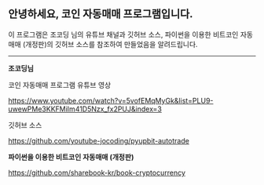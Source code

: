 ## 안녕하세요, 코인 자동매매 프로그램입니다.

이 프로그램은 조코딩 님의 유튜브 채널과 깃허브 소스,
파이썬을 이용한 비트코인 자동매매 (개정판)의 깃허브 소스를 참조하여
만들었음을 알려드립니다.

---
**조코딩님**

코인 자동매매 프로그램 유튜브 영상

<https://www.youtube.com/watch?v=5vofEMqMyGk&list=PLU9-uwewPMe3KKFMiIm41D5Nzx_fx2PUJ&index=3>

깃허브 소스

<https://github.com/youtube-jocoding/pyupbit-autotrade>


**파이썬을 이용한 비트코인 자동매매 (개정판)**

<https://github.com/sharebook-kr/book-cryptocurrency>
